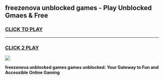 
## freezenova unblocked games - Play Unblocked Gmaes & Free
<h3>
<a href="https://news.freeplayer.one?title=freezenova_unblocked_games&ref=16F">CLICK TO PLAY</a></h3>
<hr>

<h3>
<a href="https://news.freeplayer.one?title=freezenova_unblocked_games&ref=16F">CLICK 2 PLAY</a>
  
</h3>

<a href="https://news.freeplayer.one?title=freezenova_unblocked_games&ref=16F/"><img src="https://clearcache.store/games.png"></a>


**freezenova unblocked games games unblocked: Your Gateway to Fun and Accessible Online Gaming**

